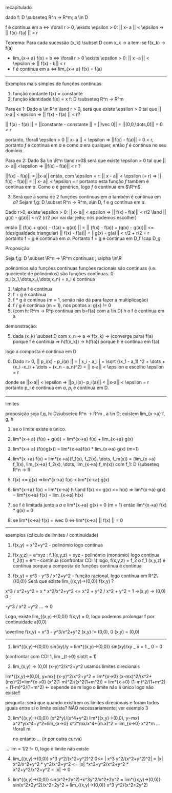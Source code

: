 recapitulado

dado f: D \subseteq R^n -> R^m; a \in D

f é contínua em a <=> \forall r > 0, \exists \epsilon > 0: || x- a || < \epsilon => || f(x)-f(a) || < r

Teorema:
Para cada sucessão (x_k) \subset D com x_k -> a
tem-se f(x_k) -> f(a)

- lim\_{x-> a} f(x) = b <=> \forall r > 0 \exists \epsilon > 0: || x -a || < \epsilon => || f(x) - b|| < r
- f é contínua em a <=> lim\_{x-> a} f(x) = f(a)

---

Exemplos mais simples de funções contínuas:

1. função contante f(x) = constante
2. função identidade f(x) = x
   f: D \subseteq R^n -> R^m

Para ex 1:
Dado a \in R^n \land r > 0, será que existe \epsilon > 0 tal que || x-a|| < epsilon => || f(x) - f(a) || < r?

|| f(x) - f(a) || = ||constante - constante || = ||\vec 0|| = ||(0,0,\dots,0)|| = 0 < r

portanto, \forall \epsilon > 0 || x- a || < \epsilon => ||f(x) - f(a)|| = 0 < r, portanto $f$ é contínua em $a$ e como
$a$ era qualquer, então $f$ é contínua no seu domínio.

Para ex 2:
Dado $a \in \R^n \land r>0$ será que existe \epsilon > 0 tal que || x- a|| <\epsilon => ||f(x) - f(a)|| < r ?

||f(x) - f(a)|| = ||x-a|| então, com \epsilon = r:
|| x - a|| < \epsilon (= r) => || f(x) - f(a)|| = || x- a|| < \epsilon = r
portanto esta função $f$ também é contínua em $a$.
Como $a$ é genérico, logo $f$ é contínua em $\R^n$.

3. Será que a soma de 2 funções contínuas em $a$ também é contínua em $a$?
   Sejam f,g: D \subset R^n -> R^m, a\in D, f e g contínua em $a$.

Dado r>0, existe \epsilon > 0: || x- a|| < epsilon => || f(x) - f(a)|| < r/2 \land || g(x) - g(a)|| < r/2
(r/2 por vai dar jeito; nós podemos escolher)

então || (f(x) + g(x)) - (f(a) + g(a)) || = || (f(x) - f(a)) + (g(x) - g(a))|| <= (desigualdade triangular) || f(x) - f(a)|| + ||g(x) - g(a)|| < r/2 + r/2 = r
portanto f + g é contínua em $a$. Portanto f + g é contínua em D_f \cap D_g.

Proposição:

Seja f,g: D \subset \R^n -> \R^m contínuas ; \alpha \in\R

polinómios são funções contínuas
funções racionais são contínuas (i.e. quociente de polinómios) são funções contínuas. 0. p_i(x_1,\dots,x_i,\dots,x_n) = x_i é contínua

1. \alpha f é contínua
2. f + g é contínua
3. f \* g é contínua (m = 1, senão não dá para fazer a multiplicação)
4. f / g é contínua (m = 1), nos pontos x: g(x) != 0
5. (com h: R^m -> R^p contínua em b=f(a) com a \in D) h o f é contínua em a

demonstração:

5. dada (x_k) \subset D com x_n -> a => f(x_k) -> (converge para) f(a) porque f é contínua => h(f(x_k)) -> h(f(a)) porque h é contínua em f(a)

logo a composta é contínua em D

0. Dado r> 0, || p_i(x) - p_i(a) || = | x_i - a_i | = \sqrt {(x_1 - a_1) ^2 + \dots + (x_i -x_i) + \dots + (x_n - a_n)^2} = || x-a|| < \epsilon e escolho \epsilon = r

donde se ||x-a|| < \epsilon => ||p_i(x)- p_i(a)|| < ||x-a|| < \epsilon = r portanto p_i é contínua em $a$, $p_i$ é contínua em D.

---

limites

proposição
seja f,g, h: D\subseteq R^n -> R^m , a \in D; existem lim\_{x->a} f, g, h

1. se o limite existe é único.
2. lim*{x-> a} (f(x) + g(x)) = lim*{x->a} f(x) + lim\_{x->a} g(x)
3. lim*{x-> a} (f(x)g(x)) = lim*{x->a}f(x) \* lim\_{x->a} g(x) (m=1)
4. lim*{x->a} f(x) = lim*{x->a}(f_1(x), f_2(x), \dots, f_m(x)) = (lim\_{x->a} f_1(x), lim\_{x->a} f_2(x), \dots, lim\_{x->a} f_m(x)) com f_1: D \subseteq R^n -> R

5. f(x) <= g(x) =>lim*{x->a} f(x) < lim*{x->a} g(x)
6. lim*{x->a} f(x) = lim*{x->a} h \land f(x) <= g(x) <= h(x) => lim*{x->a} g(x) = lim*{x->a} f(x) = lim\_{x->a} h(x)
7. se f é limitada junto a $a$ e lim*{x->a} g(x) = 0 (m = 1) então lim*{x->a} f(x) \* g(x) = 0
8. se lim*{x->a} f(x) = \vec 0 <=> lim*{x->a} || f(x) || = 0

---

exemplos (cálculo de limites / continuidade)

1. f(x_y) = x^2+y^2 - polinómio logo contínua
2. f(x,y,z) = e^xyz : f_1(x,y,z) = xyz - polinómio (monómio) logo contínua
   f_2(t) = e^t - contínua (confrontar CDI 1)
   logo, f(x,y,z) = f_2 o f_1 (x,y,z) é contínua porque a composta de funções contínua é contínua

3. f(x,y) = x^3 - y^3 / x^2+y^2 - função racional, logo contínua em R^2\ {(0,0)}
   Será que existe lim\_{(x,y)->(0,0)} f(x,y) ?

x^3 / x^2+y^2 = x \* x^2/x^2+y^2 <= x^2 + y^2 / x^2 + y^2 = 1 ->(x,y) -> (0,0) 0 ;

-y^3 / x^2 +y^2 ... -> 0

Logo, existe lim\_{(x,y)->(0,0)} f(x,y) = 0, logo podemos prolongar f por continuidade a(0,0)

\overline f(x,y) = x^3 - y^3/x^2+y^2 (x,y) != (0,0), 0 (x,y) = (0,0)

---

1. lim*{(x,y)->(0,0)} sin(xy)/y = lim*{(x,y)->(0,0)} sin(xy)/xy _ x = 1 _ 0 = 0

(confrontar com CDI 1, lim \_{t->0} sint/t = 1)

2. lim\_(x,y) -> (0,0) (x-y)^2/x^2+y^2 usamos limites direcionais

lim*{(x,y)->(0,0), y=mx} (x-y)^2/x^2+y^2 = lim*{x->0} (x-mx)^2/(x^2+(mx)^2)=lim*{x->0} (x^2(1-m)^2)/(x^2(1+m^2))
= lim*{x->0} (1-m)^2/(1+m^2) = (1-m)^2/(1+m^2) <- depende de m
logo o limite não é único logo não existe!!

pergunta: será que quando existirem os limites direcionais e foram todos iguais entre si o limite existe?
NÃO necessariamente; ver exemplo 3

3. lim*{(x,y)->(0,0)} (x^2\*y)/(x^4+y^2)
   lim*{(x,y)->(0,0), y=mx} x^2\*y/x^4+y^2=lim\_{x->0} x^2\*mx/x^4+(m.x)^2 = lim\_{x->0} x^2\*m ... \forall m

   no entanto ... (ir por outra curva)

... lim = 1/2 != 0, logo o limite não existe

4. lim\_{(x,y)->(0,0)} x^3 y^2/(x^2+y^2)^2 0<= | x^3 y^2/(x^2+y^2)^2| = |x| x^2/x^2+y^2 * y^2/x^2+y^2 <= |x| *x^2+y^2/x^2+y^2 \* x^2+y^2/x^2+y^2 = |x| -> 0

5. lim*{(x,y)->(0,0)} sin(x^2+2y^2)+x^3y^2/x^2+2y^2 = lim*{(x,y)->(0,0)} sin(x^2+2y^2)/x^2+2y^2 + lim\_{(x,y)->(0,0)} x^3 y^2/(x^2+2y^2)
